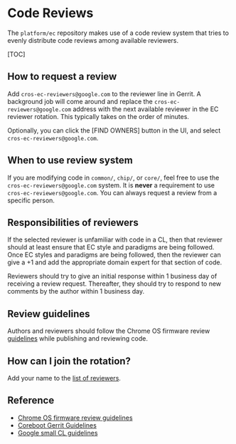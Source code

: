 # Code Reviews

The `platform/ec` repository makes use of a code review system that tries to
evenly distribute code reviews among available reviewers.

[TOC]

## How to request a review

Add `cros-ec-reviewers@google.com` to the reviewer line in Gerrit. A background
job will come around and replace the `cros-ec-reviewers@google.com` address with
the next available reviewer in the EC reviewer rotation. This typically takes on
the order of minutes.

Optionally, you can click the [FIND OWNERS] button in the UI, and select
`cros-ec-reviewers@google.com`.

## When to use review system

If you are modifying code in `common/`, `chip/`, or `core/`, feel free to use
the `cros-ec-reviewers@google.com` system. It is **never** a requirement to use
`cros-ec-reviewers@google.com`. You can always request a review from a specific
person.

## Responsibilities of reviewers

If the selected reviewer is unfamiliar with code in a CL, then that reviewer
should at least ensure that EC style and paradigms are being followed. Once EC
styles and paradigms are being followed, then the reviewer can give a +1 and add
the appropriate domain expert for that section of code.

Reviewers should try to give an initial response within 1 business day of
receiving a review request. Thereafter, they should try to respond to new
comments by the author within 1 business day.

## Review guidelines

Authors and reviewers should follow the Chrome OS firmware review
[guidelines][2] while publishing and reviewing code.

## How can I join the rotation?

Add your name to the [list of reviewers][1].

## Reference

*   [Chrome OS firmware review guidelines][2]
*   [Coreboot Gerrit Guidelines][3]
*   [Google small CL guidelines][5]

[1]: http://google3/chrome/crosinfra/gwsq/ec_reviewers
[2]: http://chromium.googlesource.com/chromiumos/docs/+/HEAD/firmware_code_reviews.md
[3]: https://doc.coreboot.org/getting_started/gerrit_guidelines.html
[5]: https://google.github.io/eng-practices/review/developer/small-cls.html
